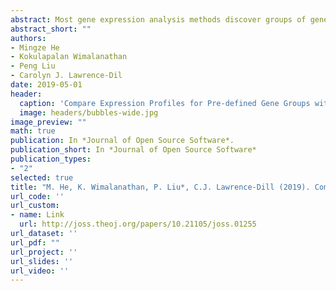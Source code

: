 ```yaml
---
abstract: Most gene expression analysis methods discover groups of genes that are co-expressed, rather than testing whether a specified gene group behaves in a concerted manner. We implemented a novel statistical method designed to assess significance of differences in RNA expression levels among specified groups of genes. Our Shiny web application C-REx (Comparison of RNA Expression) enables researchers to readily test hypotheses about whether specific gene groups share expression profiles and whether those profiles differ from those of other groups of genes. We implemented data transformation, a normality visualizer, and both parametric and non-parametric tests for determining whether gene groups are functioning in concert or in contrast both within and between conditions. Here, we demonstrate that the C-REx application recovers well-known biological phenomena (e.g., response to heat stress).
abstract_short: ""
authors:
- Mingze He
- Kokulapalan Wimalanathan
- Peng Liu
- Carolyn J. Lawrence-Dil
date: 2019-05-01
header:
  caption: 'Compare Expression Profiles for Pre-defined Gene Groups with C-REx'
  image: headers/bubbles-wide.jpg
image_preview: ""
math: true
publication: In *Journal of Open Source Software*.
publication_short: In *Journal of Open Source Software*
publication_types:
- "2"
selected: true
title: "M. He, K. Wimalanathan, P. Liu*, C.J. Lawrence-Dill (2019). Compare Expression Profiles for Pre-defined Gene Groups with C-REx. Journal of Open Source Software, 4(37), 1255."
url_code: ''
url_custom:
- name: Link
  url: http://joss.theoj.org/papers/10.21105/joss.01255
url_dataset: ''
url_pdf: ""
url_project: ''
url_slides: ''
url_video: ''
---
```


